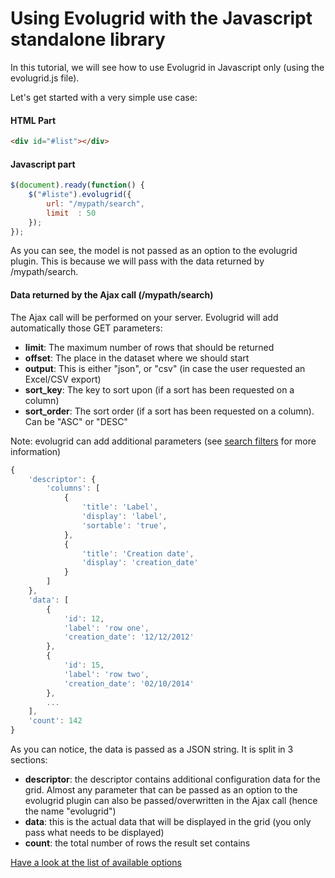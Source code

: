 Using Evolugrid with the Javascript standalone library
======================================================

In this tutorial, we will see how to use Evolugrid in Javascript only (using the evolugrid.js file).

Let's get started with a very simple use case:

#### HTML Part
```html
<div id="#list"></div>
```

#### Javascript part
```js
$(document).ready(function() {
	$("#liste").evolugrid({
		url: "/mypath/search",
		limit  : 50
	});
});
```

As you can see, the model is not passed as an option to the evolugrid plugin.
This is because we will pass with the data returned by /mypath/search.

#### Data returned by the Ajax call (/mypath/search)

The Ajax call will be performed on your server.
Evolugrid will add automatically those GET parameters:

- **limit**: The maximum number of rows that should be returned
- **offset**: The place in the dataset where we should start
- **output**: This is either "json", or "csv" (in case the user requested an Excel/CSV export)
- **sort_key**: The key to sort upon (if a sort has been requested on a column)
- **sort_order**: The sort order (if a sort has been requested on a column). Can be "ASC" or "DESC"

Note: evolugrid can add additional parameters (see [search filters](searcj_filters.md) for more information)

```js
{
	'descriptor': {
		'columns': [
			{
				'title': 'Label',
				'display': 'label',
				'sortable': 'true',
			},
			{
				'title': 'Creation date',
				'display': 'creation_date'
			}
		]
	},
	'data': [
		{
			'id': 12,
			'label': 'row one',
			'creation_date': '12/12/2012'
		},
		{
			'id': 15,
			'label': 'row two',
			'creation_date': '02/10/2014'
		},
		...
	],
	'count': 142
}
```

As you can notice, the data is passed as a JSON string.
It is split in 3 sections:

- **descriptor**: the descriptor contains additional configuration data for the grid. Almost any parameter that can
be passed as an option to the evolugrid plugin can also be passed/overwritten in the Ajax call (hence the name "evolugrid")
- **data**: this is the actual data that will be displayed in the grid (you only pass what needs to be displayed)
- **count**: the total number of rows the result set contains

[Have a look at the list of available options](options.md)